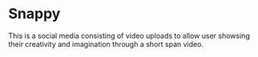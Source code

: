# Snappy

This is a social media consisting of video uploads to allow user showsing their creativity and imagination through a short span video.